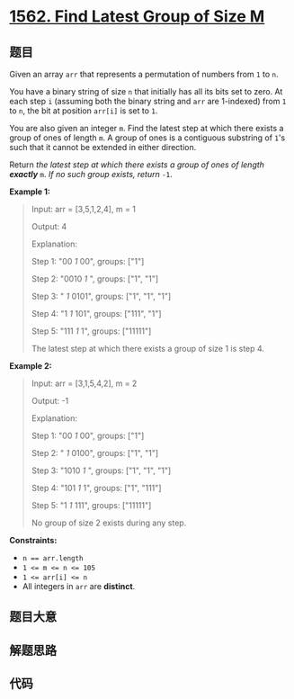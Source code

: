 # [1562. Find Latest Group of Size M](https://leetcode.com/problems/find-latest-group-of-size-m/)

## 题目

Given an array `arr` that represents a permutation of numbers from `1` to `n`.

You have a binary string of size `n` that initially has all its bits set to
zero. At each step `i` (assuming both the binary string and `arr` are
1-indexed) from `1` to `n`, the bit at position `arr[i]` is set to `1`.

You are also given an integer `m`. Find the latest step at which there exists
a group of ones of length `m`. A group of ones is a contiguous substring of
`1`'s such that it cannot be extended in either direction.

Return _the latest step at which there exists a group of ones of length
**exactly**_ `m`. _If no such group exists, return_ `-1`.



**Example 1:**

> Input: arr = [3,5,1,2,4], m = 1
> 
> Output: 4
> 
> Explanation: 
> 
> Step 1: "00 _1_ 00", groups: ["1"]
> 
> Step 2: "0010 _1_ ", groups: ["1", "1"]
> 
> Step 3: " _1_ 0101", groups: ["1", "1", "1"]
> 
> Step 4: "1 _1_ 101", groups: ["111", "1"]
> 
> Step 5: "111 _1_ 1", groups: ["11111"]
> 
> The latest step at which there exists a group of size 1 is step 4.

**Example 2:**

> Input: arr = [3,1,5,4,2], m = 2
> 
> Output: -1
> 
> Explanation: 
> 
> Step 1: "00 _1_ 00", groups: ["1"]
> 
> Step 2: " _1_ 0100", groups: ["1", "1"]
> 
> Step 3: "1010 _1_ ", groups: ["1", "1", "1"]
> 
> Step 4: "101 _1_ 1", groups: ["1", "111"]
> 
> Step 5: "1 _1_ 111", groups: ["11111"]
> 
> No group of size 2 exists during any step.

**Constraints:**

  * `n == arr.length`
  * `1 <= m <= n <= 105`
  * `1 <= arr[i] <= n`
  * All integers in `arr` are **distinct**.


## 题目大意

## 解题思路

## 代码

```javascript

```


